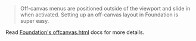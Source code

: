 > Off-canvas menus are positioned outside of the viewport and slide in when activated. Setting up an off-canvas layout in Foundation is super easy.

Read [Foundation's offcanvas.html](http://foundation.zurb.com/docs/components/offcanvas.html) docs for more details.


